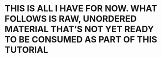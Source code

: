 # THIS IS ALL I HAVE FOR NOW. WHAT FOLLOWS IS RAW, UNORDERED MATERIAL THAT’S NOT YET READY TO BE CONSUMED AS PART OF THIS TUTORIAL
